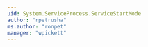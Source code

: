 ```yaml
---
uid: System.ServiceProcess.ServiceStartMode
author: "rpetrusha"
ms.author: "ronpet"
manager: "wpickett"
---
```

